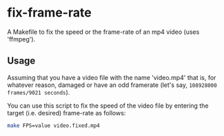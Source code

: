 # fix-frame-rate
A Makefile to fix the speed or the frame-rate of an mp4 video (uses 'ffmpeg').

## Usage

Assuming that you have a video file with the name 'video.mp4' that is, for whatever reason, damaged or have an odd framerate (let's say, `108928000 frames/9021 seconds`).

You can use this script to fix the speed of the video file by entering the target (i.e. desired) frame-rate as follows:

```bash
make FPS=value video.fixed.mp4
```
